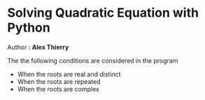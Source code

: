 # Solving Quadratic Equation  with Python

Author : **Alex Thierry**

The the following conditions are considered in the program
+ When the roots are real and distinct 
+ When the roots are repeated 
+ When the roots are complex 
  
